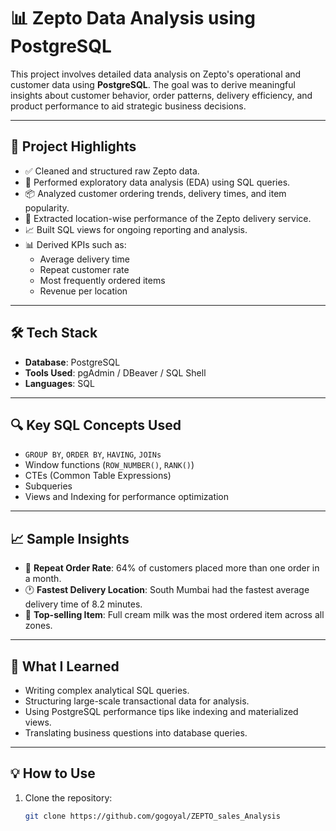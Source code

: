 # 📊 Zepto Data Analysis using PostgreSQL

This project involves detailed data analysis on Zepto's operational and customer data using **PostgreSQL**. The goal was to derive meaningful insights about customer behavior, order patterns, delivery efficiency, and product performance to aid strategic business decisions.

---

## 🚀 Project Highlights

- ✅ Cleaned and structured raw Zepto data.
- 📌 Performed exploratory data analysis (EDA) using SQL queries.
- 📦 Analyzed customer ordering trends, delivery times, and item popularity.
- 📍 Extracted location-wise performance of the Zepto delivery service.
- 📈 Built SQL views for ongoing reporting and analysis.
- 📊 Derived KPIs such as:
  - Average delivery time
  - Repeat customer rate
  - Most frequently ordered items
  - Revenue per location

---

## 🛠️ Tech Stack

- **Database**: PostgreSQL  
- **Tools Used**: pgAdmin / DBeaver / SQL Shell  
- **Languages**: SQL  


---

## 🔍 Key SQL Concepts Used

- `GROUP BY`, `ORDER BY`, `HAVING`, `JOINs`
- Window functions (`ROW_NUMBER()`, `RANK()`)
- CTEs (Common Table Expressions)
- Subqueries
- Views and Indexing for performance optimization

---

## 📈 Sample Insights

- 🔄 **Repeat Order Rate**: 64% of customers placed more than one order in a month.
- 🕐 **Fastest Delivery Location**: South Mumbai had the fastest average delivery time of 8.2 minutes.
- 🌟 **Top-selling Item**: Full cream milk was the most ordered item across all zones.

---

## 🧠 What I Learned

- Writing complex analytical SQL queries.
- Structuring large-scale transactional data for analysis.
- Using PostgreSQL performance tips like indexing and materialized views.
- Translating business questions into database queries.

---

## 💡 How to Use

1. Clone the repository:
   ```bash
   git clone https://github.com/gogoyal/ZEPTO_sales_Analysis


